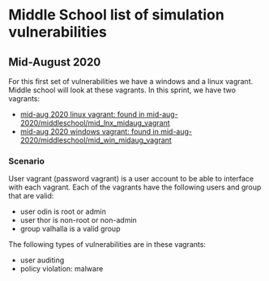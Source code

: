 # Middle School list of simulation vulnerabilities

## Mid-August 2020 

For this first set of vulnerabilities we have a windows and a linux
vagrant. Middle school will look at these vagrants. In this sprint, we have two vagrants:

* [mid-aug 2020 linux vagrant: found in mid-aug-2020/middleschool/mid_lnx_midaug_vagrant](mid-aug-2020/middleschool/mid_lnx_midaug_vagrant)
* [mid-aug 2020 windows vagrant: found in mid-aug-2020/middleschool/mid_win_midaug_vagrant](mid-aug-2020/middleschool/mid_win_midaug_vagrant)

### Scenario
User vagrant (password vagrant) is a user account to be able to interface
with each vagrant. Each of the vagrants have the following users and group that 
are valid:

* user odin is root or admin
* user thor is non-root or non-admin
* group valhalla is a valid group

The following types of vulnerabilities are in these vagrants:

* user auditing
* policy violation: malware

